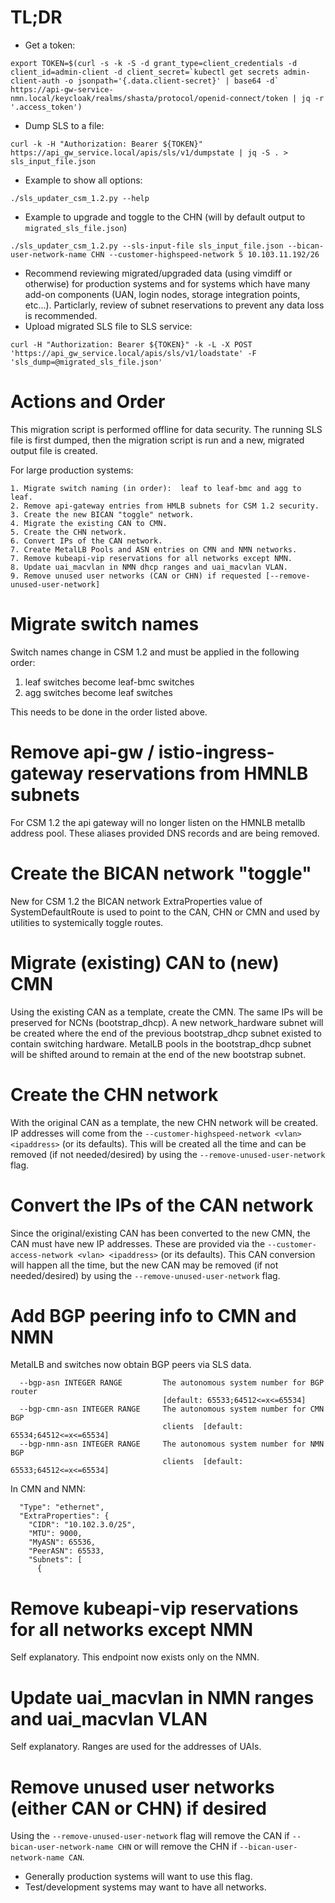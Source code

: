 # TL;DR
* Get a token: 
```
export TOKEN=$(curl -s -k -S -d grant_type=client_credentials -d client_id=admin-client -d client_secret=`kubectl get secrets admin-client-auth -o jsonpath='{.data.client-secret}' | base64 -d` https://api-gw-service-nmn.local/keycloak/realms/shasta/protocol/openid-connect/token | jq -r '.access_token')
```
* Dump SLS to a file:
```
curl -k -H "Authorization: Bearer ${TOKEN}" https://api_gw_service.local/apis/sls/v1/dumpstate | jq -S . > sls_input_file.json
```
* Example to show all options:
```
./sls_updater_csm_1.2.py --help
```
* Example to upgrade and toggle to the CHN (will by default output to `migrated_sls_file.json`)
```
./sls_updater_csm_1.2.py --sls-input-file sls_input_file.json --bican-user-network-name CHN --customer-highspeed-network 5 10.103.11.192/26
```
* Recommend reviewing migrated/upgraded data (using vimdiff or otherwise) for production systems and for systems which have many add-on components (UAN, login nodes, storage integration points, etc...).  Particlarly, review of subnet reservations to prevent any data loss is recommended.
* Upload migrated SLS file to SLS service:
```
curl -H "Authorization: Bearer ${TOKEN}" -k -L -X POST 'https://api_gw_service.local/apis/sls/v1/loadstate' -F 'sls_dump=@migrated_sls_file.json'
```

# Actions and Order
This migration script is performed offline for data security.  The running SLS file is first dumped, then the migration script is run and a new, migrated output file is created.

For large production systems:

    1. Migrate switch naming (in order):  leaf to leaf-bmc and agg to leaf.
    2. Remove api-gateway entries from HMLB subnets for CSM 1.2 security.
    3. Create the new BICAN "toggle" network.
    4. Migrate the existing CAN to CMN.
    5. Create the CHN network.
    6. Convert IPs of the CAN network.
    7. Create MetalLB Pools and ASN entries on CMN and NMN networks.
    7. Remove kubeapi-vip reservations for all networks except NMN.
    8. Update uai_macvlan in NMN dhcp ranges and uai_macvlan VLAN.
    9. Remove unused user networks (CAN or CHN) if requested [--remove-unused-user-network]

# Migrate switch names
Switch names change in CSM 1.2 and must be applied in the following order:
1. leaf switches become leaf-bmc switches
2. agg switches become leaf switches

This needs to be done in the order listed above. 

# Remove api-gw / istio-ingress-gateway reservations from HMNLB subnets
For CSM 1.2 the api gateway will no longer listen on the HMNLB metallb address pool.
These aliases provided DNS records and are being removed.

# Create the BICAN network "toggle"
New for CSM 1.2 the BICAN network ExtraProperties value of SystemDefaultRoute is used to point to the CAN, CHN or CMN and used by utilities to systemically toggle routes.

# Migrate (existing) CAN to (new) CMN
Using the existing CAN as a template, create the CMN.  The same IPs will be preserved for
NCNs (bootstrap_dhcp).  A new network_hardware subnet will be created where the end of the previous bootstrap_dhcp subnet existed to contain switching hardware.  MetalLB pools in the bootstrap_dhcp subnet will be shifted around to remain at the end of the new bootstrap subnet.

# Create the CHN network
With the original CAN as a template, the new CHN network will be created.  IP addresses will come from the `--customer-highspeed-network <vlan> <ipaddress>` (or its defaults). This will be created all the time and can be removed (if not needed/desired) by using the `--remove-unused-user-network` flag.

# Convert the IPs of the CAN network
Since the original/existing CAN has been converted to the new CMN, the CAN must have new IP addresses.  These are provided via the `--customer-access-network <vlan> <ipaddress>` (or its defaults).  This CAN conversion will happen all the time, but the new CAN may be removed (if not needed/desired) by using the `--remove-unused-user-network` flag.

# Add BGP peering info to CMN and NMN
MetalLB and switches now obtain BGP peers via SLS data.
```
  --bgp-asn INTEGER RANGE         The autonomous system number for BGP router
                                  [default: 65533;64512<=x<=65534]
  --bgp-cmn-asn INTEGER RANGE     The autonomous system number for CMN BGP
                                  clients  [default: 65534;64512<=x<=65534]
  --bgp-nmn-asn INTEGER RANGE     The autonomous system number for NMN BGP
                                  clients  [default: 65533;64512<=x<=65534]
```
In CMN and NMN:
```
  "Type": "ethernet",
  "ExtraProperties": {
    "CIDR": "10.102.3.0/25",
    "MTU": 9000,
    "MyASN": 65536,
    "PeerASN": 65533,
    "Subnets": [
      {
```

# Remove kubeapi-vip reservations for all networks except NMN
Self explanatory.  This endpoint now exists only on the NMN.

# Update uai_macvlan in NMN ranges and uai_macvlan VLAN
Self explanatory.  Ranges are used for the addresses of UAIs.

# Remove unused user networks (either CAN or CHN) if desired
Using the `--remove-unused-user-network` flag will remove the CAN if `--bican-user-network-name CHN` or will remove the CHN if `--bican-user-network-name CAN`.  
* Generally production systems will want to use this flag.
* Test/development systems may want to have all networks.
